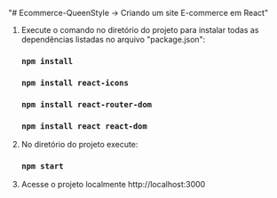 "# Ecommerce-QueenStyle -> Criando um site E-commerce em React"

1) Execute o comando no diretório do projeto para instalar todas as dependências listadas no arquivo "package.json":
    ### `npm install`
    ### `npm install react-icons`
    ### `npm install react-router-dom`
    ### `npm install react react-dom`

2) No diretório do projeto execute: 
    ### `npm start`

3) Acesse o projeto localmente
    http://localhost:3000


